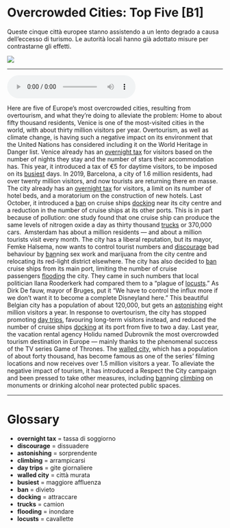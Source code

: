 # Overcrowded Cities: Top Five   [B1]

Queste cinque città europee stanno assistendo a un lento degrado a causa dell’eccesso di turismo. Le autorità locali hanno già adottato misure per contrastarne gli effetti.

![](Overcrowded%20Cities%20Top%20Five.jpg)

--------------

<div>
<audio controls autoplay>
    <source src="https:/raw.githubusercontent.com/dartie/speakup/main/2024-08/Overcrowded%20Cities%20Top%20Five.mp3" type="audio/mpeg">
</audio>
</div>


Here are five of Europe’s most overcrowded cities, resulting from overtourism, and what they’re doing to alleviate the problem:
Home to about fifty thousand residents, Venice is one of the most-visited cities in the world, with about thirty million visitors per year. Overtourism, as well as climate change, is having such a negative impact on its environment that the United Nations has considered including it on the World Heritage in Danger list. Venice already has an [overnight tax](## "tassa di soggiorno") for visitors based on the number of nights they stay and the number of stars their accommodation has. This year, it introduced a tax of €5 for daytime visitors, to be imposed on its [busiest](## "maggiore affluenza") days.
In 2019, Barcelona, a city of 1.6 million residents, had over twenty million visitors, and now tourists are returning there en masse. The city already has an [overnight tax](## "tassa di soggiorno") for visitors, a limit on its number of hotel beds, and a moratorium on the construction of new hotels. Last October, it introduced a [ban](## "divieto") on cruise ships [docking](## "attraccare") near its city centre and a reduction in the number of cruise ships at its other ports. This is in part because of pollution: one study found that one cruise ship can produce the same levels of nitrogen oxide a day as thirty thousand [trucks](## "camion") or 370,000 cars. 
Amsterdam has about a million residents — and about a million tourists visit every month. The city has a liberal reputation, but its mayor, Femke Halsema, now wants to control tourist numbers and [discourage](## "dissuadere") bad behaviour by [ban](## "divieto")ning sex work and marijuana from the city centre and relocating its red-light district elsewhere. The city has also decided to [ban](## "divieto") cruise ships from its main port, limiting the number of cruise passengers [flooding](## "inondare") the city. They came in such numbers that local politician Ilana Rooderkerk had compared them to a “plague of [locusts](## "cavallette").”
As Dirk De fauw, mayor of Bruges, put it “We have to control the influx more if we don’t want it to become a complete Disneyland here.” This beautiful Belgian city has a population of about 120,000, but gets an [astonishing](## "sorprendente") eight million visitors a year. In response to overtourism, the city has stopped promoting [day trips](## "gite giornaliere"), favouring long-term visitors instead, and reduced the number of cruise ships [docking](## "attraccare") at its port from five to two a day.
Last year, the vacation rental agency Holidu named Dubrovnik the most overcrowded tourism destination in Europe — mainly thanks to the phenomenal success of the TV series Game of Thrones. The [walled city](## "città murata"), which has a population of about forty thousand, has become famous as one of the series’ filming locations and now receives over 1.5 million visitors a year. To alleviate the negative impact of tourism, it has introduced a Respect the City campaign and been pressed to take other measures, including [ban](## "divieto")ning [climbing](## "arrampicarsi") on monuments or drinking alcohol near protected public spaces.

--------------

<div style = "display:block; clear:both; page-break-after:always;"></div>

# Glossary
* **overnight tax** = tassa di soggiorno
* **discourage** = dissuadere
* **astonishing** = sorprendente
* **climbing** = arrampicarsi
* **day trips** = gite giornaliere
* **walled city** = città murata
* **busiest** = maggiore affluenza
* **ban** = divieto
* **docking** = attraccare
* **trucks** = camion
* **flooding** = inondare
* **locusts** = cavallette
